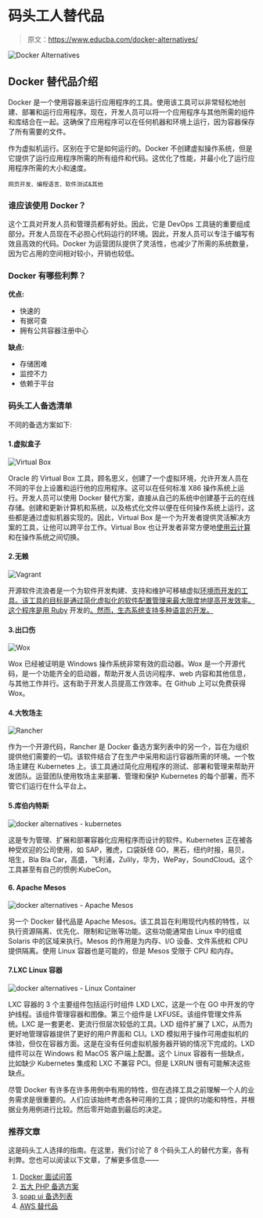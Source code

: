 # 码头工人替代品

> 原文：<https://www.educba.com/docker-alternatives/>

![Docker Alternatives](img/6bd5ac9e1d46190ffb6faa146453aff0.png)



## Docker 替代品介绍

Docker 是一个使用容器来运行应用程序的工具。使用该工具可以非常轻松地创建、部署和运行应用程序。现在，开发人员可以将一个应用程序与其他所需的组件和库结合在一起。这确保了应用程序可以在任何机器和环境上运行，因为容器保存了所有需要的文件。

作为虚拟机运行。区别在于它是如何运行的。Docker 不创建虚拟操作系统，但是它提供了运行应用程序所需的所有组件和代码。这优化了性能，并最小化了运行应用程序所需的大小和速度。

<small>网页开发、编程语言、软件测试&其他</small>

### 谁应该使用 Docker？

这个工具对开发人员和管理员都有好处。因此，它是 DevOps 工具链的重要组成部分。开发人员现在不必担心代码运行的环境。因此，开发人员可以专注于编写有效且高效的代码。Docker 为运营团队提供了灵活性，也减少了所需的系统数量，因为它占用的空间相对较小，开销也较低。

### Docker 有哪些利弊？

**优点:**

*   快速的
*   有据可查
*   拥有公共容器注册中心

**缺点:**

*   存储困难
*   监控不力
*   依赖于平台

### 码头工人备选清单

不同的备选方案如下:

#### 1.虚拟盒子

![Virtual Box](img/6c6f07261a1bceadf9c8b15edf7b8db3.png)



Oracle 的 Virtual Box 工具，顾名思义，创建了一个虚拟环境，允许开发人员在不同的平台上设置和运行他的应用程序。这可以在任何标准 X86 操作系统上运行。开发人员可以使用 Docker 替代方案，直接从自己的系统中创建基于云的在线存储。创建和更新计算机和系统，以及格式化文件以便在任何操作系统上运行，这些都是通过虚拟机器实现的。因此，Virtual Box 是一个为开发者提供灵活解决方案的工具，让他可以跨平台工作。Virtual Box 也让开发者非常方便地[使用云计算](https://www.educba.com/cloud-computing-services/)和在操作系统之间切换。

#### 2.无赖

![Vagrant](img/0a6661ac793a48d8f636a125fcf11cbf.png)



开源软件流浪者是一个为软件开发构建、支持和维护可移植虚拟[环境而开发的工具。该工具的目标是通过简化虚拟化的软件配置管理来最大限度地提高开发效率。这个程序是用 Ruby](https://www.educba.com/what-is-software-development/) 开发的[。然而，生态系统支持多种语言的开发。](https://www.educba.com/uses-of-ruby/)

#### 3.出口伤

![Wox](img/7206d590d317df39d84efe170793fb4a.png)



Wox 已经被证明是 Windows 操作系统非常有效的启动器。Wox 是一个开源代码，是一个功能齐全的启动器，帮助开发人员访问程序、web 内容和其他信息，与其他工作并行。这有助于开发人员提高工作效率。在 Github 上可以免费获得 Wox。

#### 4.大牧场主

![Rancher](img/84be7ffb7adc18d94f47e0012cbb7e47.png)



作为一个开源代码，Rancher 是 Docker 备选方案列表中的另一个，旨在为组织提供他们需要的一切。该软件结合了在生产中采用和运行容器所需的环境。一个牧场主建在 Kubernetes 上。该工具通过简化应用程序的测试、部署和管理来帮助开发团队。运营团队使用牧场主来部署、管理和保护 Kubernetes 的每个部署，而不管它们运行在什么平台上。

#### 5.库伯内特斯

![docker alternatives - kubernetes](img/4c1f1597865666b9c277cb90c7b21652.png)



这是专为管理、扩展和部署容器化应用程序而设计的软件。Kubernetes 正在被各种受欢迎的公司使用，如 SAP，雅虎，口袋妖怪 GO，黑石，纽约时报，易贝，培生，Bla Bla Car，高盛，飞利浦，Zulily，华为，WePay，SoundCloud。这个工具甚至有自己的惯例:KubeCon。

#### 6\. Apache Mesos

![docker alternatives - Apache Mesos](img/cab80076e4984c4401001cc7fd946236.png)



另一个 Docker 替代品是 Apache Mesos。该工具旨在利用现代内核的特性，以执行资源隔离、优先化、限制和记账等功能。这些功能通常由 Linux 中的组或 Solaris 中的区域来执行。Mesos 的作用是为内存、I/O 设备、文件系统和 CPU 提供隔离。使用 Linux 容器也是可能的，但是 Mesos 受限于 CPU 和内存。

#### 7.LXC Linux 容器

![docker alternatives - Linux Container](img/c4d69bf206b1b968714aa59328023576.png)



LXC 容器的 3 个主要组件包括运行时组件 LXD LXC，这是一个在 GO 中开发的守护线程。该组件管理容器和图像。第三个组件是 LXFUSE。该组件管理文件系统。LXC 是一套更老、更流行但层次较低的工具。LXD 组件扩展了 LXC，从而为更好地管理容器提供了更好的用户界面和 CLI。LXD 模拟用于操作可用虚拟机的体验，但仅在容器方面。这是在没有任何虚拟机服务器开销的情况下完成的。LXD 组件可以在 Windows 和 MacOS 客户端上配置。这个 Linux 容器有一些缺点，比如缺少 Kubernetes 集成和 LXC 不兼容 PCI。但是 LXRUN 很有可能解决这些缺点。

尽管 Docker 有许多在许多用例中有用的特性，但在选择工具之前理解一个人的业务需求是很重要的。人们应该始终考虑各种可用的工具；提供的功能和特性，并根据业务用例进行比较。然后零开始直到最后的决定。

### 推荐文章

这是码头工人选择的指南。在这里，我们讨论了 8 个码头工人的替代方案，各有利弊。您也可以阅读以下文章，了解更多信息——

1.  [Docker 面试问答](https://www.educba.com/docker-interview-questions/)
2.  [五大 PHP 备选方案](https://www.educba.com/php-alternatives/)
3.  [soap ui 备选列表](https://www.educba.com/soapui-alternatives/)
4.  [AWS 替代品](https://www.educba.com/aws-alternatives/)





